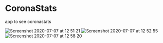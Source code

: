 # CoronaStats
app to see coronastats

![Screenshot 2020-07-07 at 12 51 21](https://user-images.githubusercontent.com/28863725/86770175-905aae00-c050-11ea-9b71-2f17d04e1234.png)
![Screenshot 2020-07-07 at 12 52 55](https://user-images.githubusercontent.com/28863725/86770309-c8fa8780-c050-11ea-8258-f471b61cfe0e.png)
![Screenshot 2020-07-07 at 12 58 20](https://user-images.githubusercontent.com/28863725/86770782-89806b00-c051-11ea-9b14-350a49a7fa54.png)
